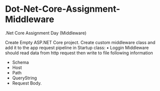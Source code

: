 # Dot-Net-Core-Assignment-Middleware

.Net Core Assignment Day (Middleware)

Create Empty ASP.NET Core project. Create custom middleware class and add it to
the app request pipeline in Startup class:
• Loggin Middleware should read data from http request then write to
file following information
+ Schema
+ Host
+ Path
+ QueryString
+ Request Body.
